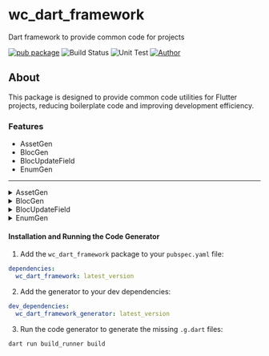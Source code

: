 # wc_dart_framework
Dart framework to provide common code for projects

[![pub package](https://img.shields.io/pub/v/wc_dart_framework.svg)](https://pub.dev/packages/wc_dart_framework)
![Build Status](https://img.shields.io/badge/build-passing-green)
![Unit Test](https://img.shields.io/badge/unit%20tests-passing-green)
[![Author](https://img.shields.io/badge/author-wisecrab-green)](https://wisecrab.com)

## About
This package is designed to provide common code utilities for Flutter projects, reducing boilerplate code and improving development efficiency.


### **Features**

- AssetGen
- BlocGen
- BlocUpdateField
- EnumGen

---

<details>

<summary>AssetGen</summary>

### **AssetGen**

Instead of manually referencing asset paths, `AssetGen` generates a class with static references to all assets within a specified folder structure.

#### **How It Works**

Use the `@AssetGen` annotation to specify the paths to your asset directories.

```dart
import 'package:wc_dart_framework/wc_dart_framework.dart';

part 'images.asset.g.dart'; // Generated file

@AssetGen(
  path: 'assets/svgs', // Path to your SVG assets
  showExtension: false,
)
// ignore: unused_element
class _$SvgImages {} // Class for SVG assets

// You can add multiple asset paths
@AssetGen(
  path: 'assets/others',
  showExtension: false,
)
// ignore: unused_element
class _$OtherImages {}
```
This will generate a file named `images.asset.g.dart` containing the asset classes.

#### Use the Generated Classes

Access your assets using the generated classes.

```dart
// Access SVG assets
Image.asset(SvgImages.IC_HOME); // 'assets/svgs/ic_home.svg'

// Access other image assets
Image.asset(OtherImages.RED); // 'assets/others/red.jpeg'
```

</details>

<details>

<summary>BlocGen</summary>

### BlocGen

`BlocGen` is a code generation tool that automates the creation of BLoC classes, selectors, and listener callbacks. It simplifies working with `flutter_bloc` and `built_value` by reducing boilerplate code.

#### **How It Works**

Add the `@BlocGen()` annotation to your BLoC class.

```dart
part 'example_bloc.bloc.g.dart';

@BlocGen()
class ExampleBloc extends Cubit<ExampleState> {
  ExampleBloc() : super(ExampleState());
}

class ExampleState {
  final bool isLoading;
  final bool hasError;
  final String errorMessage;

  ExampleState({
    this.isLoading = false, 
    this.hasError = false, 
    this.errorMessage = '',
  });
}
```

#### Using Generated Selectors

Use the generated selectors to access state fields in a type-safe manner.

```dart
ExampleBlocSelector(
  selector: (state) => state.hasError,
  builder: (hasError) {
    // Your UI code
  },
)
```

For `built_value` states, the selectors are even simpler:

```dart
ExampleBlocSelector.errorMessage(
  builder: (errorMessage) {
    // Your UI code
  },
)
```

</details>

<details>

<summary>BlocUpdateField</summary>

### BlocUpdateField

The `@BlocUpdateField` annotation is used to auto-generate methods for updating state fields in BLoC classes.

#### How It Works

Use the `@BlocUpdateField()` annotation on the fields you want to generate update methods for.

```dart
abstract class ExampleState implements Built<ExampleState, ExampleStateBuilder> {
  ExampleState._();
  factory ExampleState([void Function(ExampleStateBuilder) updates]) = _$ExampleState;

  @BlocUpdateField()
  String get errorMessage;
}
```

#### Add the Mixin to Your BLoC

```dart
@BlocGen()
class ExampleBloc extends Cubit<ExampleState> with _$ExampleBlocMixin {
  ExampleBloc() : super(ExampleState());
}
```

#### Using the Generated Update Methods

```dart
final bloc = BlocProvider.of<ExampleBloc>(context);
bloc.updateErrorMessage('Hello Error!');
```

### Listener Callbacks

Use the `@BlocListenField()` annotation to generate a callback method that is triggered when the field is updated.

```dart
@BlocUpdateField()
@BlocListenField()
String get errorMessage;
```

Override the generated callback method in your BLoC:

```dart
@override
void _$onUpdateErrorMessage() {
  print('Error Message: ${state.errorMessage}');
}
```

</details>

<details>

<summary>EnumGen</summary>

### EnumGen

The `@EnumGen` annotation generates extension methods (`when`, `whenOrNull`, `maybeWhen`) for Dart enums, simplifying enum handling with type-safe, concise code. It reduces boilerplate and prevents compile-time errors by ensuring all enum cases are handled correctly.

#### How It Works

Add the `@EnumGen()` annotation to your enum.

```dart
import 'package:wc_dart_framework/wc_dart_framework.dart';

part 'example_enum.enum.g.dart';

@EnumGen()
enum ExampleEnum { enum1, enum2 }
```

### Using The Generated Methods
```dart
final ExampleEnum en = ExampleEnum.enum1;

en.when(
  enum1: () => print('This is enum1'),
  enum2: () => print('This is enum2'),
);
```

</details>

#### Installation and Running the Code Generator

1. Add the `wc_dart_framework` package to your `pubspec.yaml` file:

```yaml
dependencies:
  wc_dart_framework: latest_version
```

2. Add the generator to your dev dependencies:

```yaml
dev_dependencies:
  wc_dart_framework_generator: latest_version
```

3. Run the code generator to generate the missing `.g.dart` files:

```bash
dart run build_runner build
```

